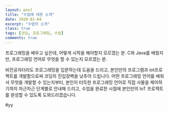 ```yaml
---
layout: post
title: "수업에 대한 소개"
date: 2020-01-04
excerpt: "수업의 소개"
class: true
tags: [코딩, 프로그래밍, 수업]
comments: true
---
```


프로그래밍을 배우고 싶은데, 어떻게 시작을 해야할지 모르겠는 분.
C와 Java를 배웠지만, 프로그래밍 언어로 무엇을 할 수 있는지 모르겠는 분.

비전공자더라도 프로그래밍을 입문하는데 도움을 드리고, 본인만의 프로그램과 iot프로젝트를 개발함으로써 코딩의 진입장벽을 낮추어 드립니다.
어떤 프로그래밍 언어를 배워서 무엇을 개발할 수 있는지부터,
본인이 터득한 프로그래밍 언어로 직접 사물을 제어하기까지 차근차근 단계별로 안내해 드리고,
수업을 완료한 시점에 본인만의 IoT 프로젝트를 완성할 수 있도록 도와드리겠습니다.


#yy

